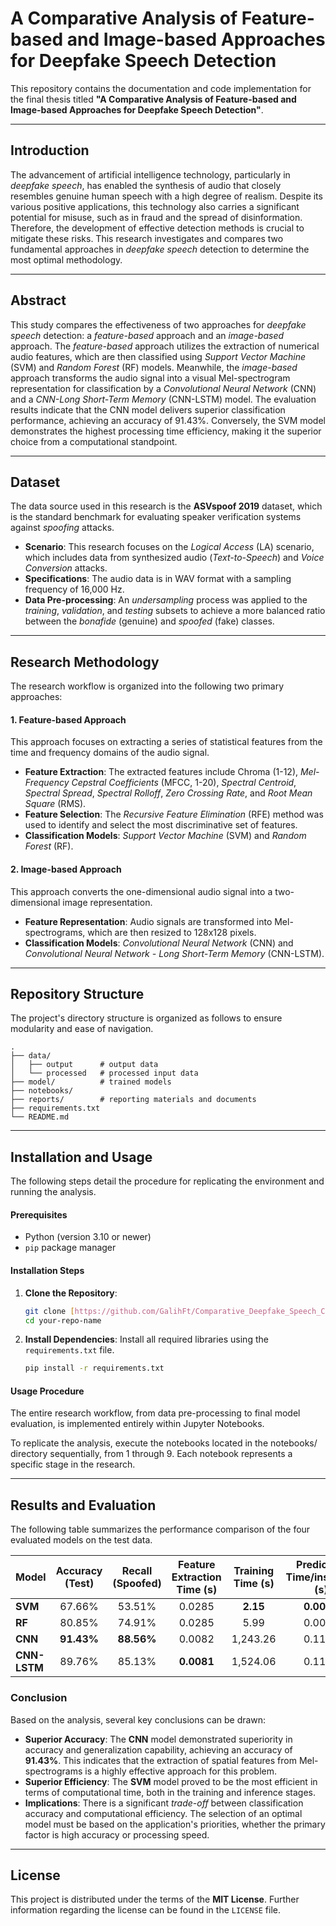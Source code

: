 # A Comparative Analysis of Feature-based and Image-based Approaches for Deepfake Speech Detection

This repository contains the documentation and code implementation for the final thesis titled **"A Comparative Analysis of Feature-based and Image-based Approaches for Deepfake Speech Detection"**.

---

## Introduction
The advancement of artificial intelligence technology, particularly in *deepfake speech*, has enabled the synthesis of audio that closely resembles genuine human speech with a high degree of realism. Despite its various positive applications, this technology also carries a significant potential for misuse, such as in fraud and the spread of disinformation. Therefore, the development of effective detection methods is crucial to mitigate these risks. This research investigates and compares two fundamental approaches in *deepfake speech* detection to determine the most optimal methodology.

---

## Abstract
This study compares the effectiveness of two approaches for *deepfake speech* detection: a *feature-based* approach and an *image-based* approach. The *feature-based* approach utilizes the extraction of numerical audio features, which are then classified using *Support Vector Machine* (SVM) and *Random Forest* (RF) models. Meanwhile, the *image-based* approach transforms the audio signal into a visual Mel-spectrogram representation for classification by a *Convolutional Neural Network* (CNN) and a *CNN-Long Short-Term Memory* (CNN-LSTM) model. The evaluation results indicate that the CNN model delivers superior classification performance, achieving an accuracy of 91.43%. Conversely, the SVM model demonstrates the highest processing time efficiency, making it the superior choice from a computational standpoint.

---

## Dataset
The data source used in this research is the **ASVspoof 2019** dataset, which is the standard benchmark for evaluating speaker verification systems against *spoofing* attacks.
* **Scenario**: This research focuses on the *Logical Access* (LA) scenario, which includes data from synthesized audio (*Text-to-Speech*) and *Voice Conversion* attacks.
* **Specifications**: The audio data is in WAV format with a sampling frequency of 16,000 Hz.
* **Data Pre-processing**: An *undersampling* process was applied to the *training*, *validation*, and *testing* subsets to achieve a more balanced ratio between the *bonafide* (genuine) and *spoofed* (fake) classes.

---

## Research Methodology
The research workflow is organized into the following two primary approaches:

#### 1. Feature-based Approach
This approach focuses on extracting a series of statistical features from the time and frequency domains of the audio signal.
* **Feature Extraction**: The extracted features include Chroma (1-12), *Mel-Frequency Cepstral Coefficients* (MFCC, 1-20), *Spectral Centroid*, *Spectral Spread*, *Spectral Rolloff*, *Zero Crossing Rate*, and *Root Mean Square* (RMS).
* **Feature Selection**: The *Recursive Feature Elimination* (RFE) method was used to identify and select the most discriminative set of features.
* **Classification Models**: *Support Vector Machine* (SVM) and *Random Forest* (RF).

#### 2. Image-based Approach
This approach converts the one-dimensional audio signal into a two-dimensional image representation.
* **Feature Representation**: Audio signals are transformed into Mel-spectrograms, which are then resized to 128x128 pixels.
* **Classification Models**: *Convolutional Neural Network* (CNN) and *Convolutional Neural Network - Long Short-Term Memory* (CNN-LSTM).

---

## Repository Structure
The project's directory structure is organized as follows to ensure modularity and ease of navigation.
    
    .
    ├── data/
    │   ├── output      # output data
    │   └── processed   # processed input data
    ├── model/          # trained models
    ├── notebooks/      
    ├── reports/        # reporting materials and documents
    ├── requirements.txt
    └── README.md

---

## Installation and Usage
The following steps detail the procedure for replicating the environment and running the analysis.

#### Prerequisites
* Python (version 3.10 or newer)
* `pip` package manager

#### Installation Steps
1.  **Clone the Repository**:
    ```bash
    git clone [https://github.com/GalihFt/Comparative_Deepfake_Speech_Classification](https://github.com/GalihFt/Comparative_Deepfake_Speech_Classification)
    cd your-repo-name
    ```
2.  **Install Dependencies**:
    Install all required libraries using the `requirements.txt` file.
    ```bash
    pip install -r requirements.txt
    ```

#### Usage Procedure
The entire research workflow, from data pre-processing to final model evaluation, is implemented entirely within Jupyter Notebooks.

To replicate the analysis, execute the notebooks located in the notebooks/ directory sequentially, from 1 through 9. Each notebook represents a specific stage in the research.

---

## Results and Evaluation
The following table summarizes the performance comparison of the four evaluated models on the test data.

| Model | Accuracy (Test) | Recall (Spoofed) | Feature Extraction Time (s) | Training Time (s) | Prediction Time/instance (s) |
| :--- | :---: | :---: | :---: | :---: | :---: |
| **SVM** | 67.66% | 53.51% | 0.0285 | **2.15** | **0.0010** |
| **RF** | 80.85% | 74.91% | 0.0285 | 5.99 | 0.0046 |
| **CNN** | **91.43%** | **88.56%** | 0.0082 | 1,243.26 | 0.1148 |
| **CNN-LSTM** | 89.76% | 85.13% | **0.0081** | 1,524.06 | 0.1184 |

### Conclusion
Based on the analysis, several key conclusions can be drawn:
* **Superior Accuracy**: The **CNN** model demonstrated superiority in accuracy and generalization capability, achieving an accuracy of **91.43%**. This indicates that the extraction of spatial features from Mel-spectrograms is a highly effective approach for this problem.
* **Superior Efficiency**: The **SVM** model proved to be the most efficient in terms of computational time, both in the training and inference stages.
* **Implications**: There is a significant *trade-off* between classification accuracy and computational efficiency. The selection of an optimal model must be based on the application's priorities, whether the primary factor is high accuracy or processing speed.

---

## License
This project is distributed under the terms of the **MIT License**. Further information regarding the license can be found in the `LICENSE` file.